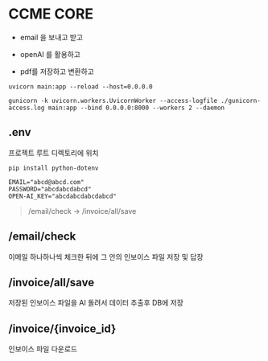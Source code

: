 # CCME CORE

- email 을 보내고 받고

- openAI 를 활용하고

- pdf를 저장하고 변환하고


```shell
uvicorn main:app --reload --host=0.0.0.0
```
```shell
gunicorn -k uvicorn.workers.UvicornWorker --access-logfile ./gunicorn-access.log main:app --bind 0.0.0.0:8000 --workers 2 --daemon
```

## .env

프로젝트 루트 디렉토리에 위치

```shell
pip install python-dotenv
```

```.env
EMAIL="abcd@abcd.com"
PASSWORD="abcdabcdabcd"
OPEN-AI_KEY="abcdabcdabcdabcd"
```

> /email/check  ->  /invoice/all/save

## /email/check
이메일 하나하나씩 체크한 뒤에 그 안의 인보이스 파일 저장 및 답장

## /invoice/all/save
저장된 인보이스 파일을 AI 돌려서 데이터 추출후 DB에 저장

## /invoice/{invoice_id}
인보이스 파일 다운로드

